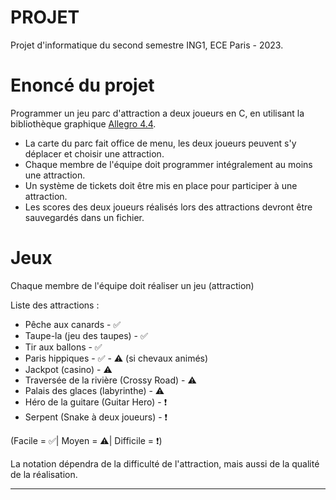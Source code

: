 # PROJET

Projet d'informatique du second semestre ING1, ECE Paris - 2023.

# Enoncé du projet

Programmer un jeu parc d'attraction a deux joueurs en C, en utilisant la bibliothèque graphique [Allegro 4.4](https://github.com/carstene1ns/allegro-4.4/blob/master/addons/allegrogl/howto.txt).

* La carte du parc fait office de menu, les deux joueurs peuvent s'y déplacer et choisir une attraction.
* Chaque membre de l'équipe doit programmer intégralement au moins une attraction.
* Un système de tickets doit être mis en place pour participer à une attraction.
* Les scores des deux joueurs réalisés lors des attractions devront être sauvegardés dans un fichier.

# Jeux

Chaque membre de l'équipe doit réaliser un jeu (attraction)

Liste des attractions :

* Pêche aux canards - ✅
* Taupe-la (jeu des taupes) - ✅
* Tir aux ballons - ✅
* Paris hippiques - ✅ - ⚠️ (si chevaux animés)
* Jackpot (casino) - ⚠️
* Traversée de la rivière (Crossy Road) - ⚠️
* Palais des glaces (labyrinthe) - ⚠️
* Héro de la guitare (Guitar Hero) - ❗
* Serpent (Snake à deux joueurs) - ❗

(Facile = ✅| Moyen = ⚠️| Difficile = ❗)

La notation dépendra de la difficulté de l'attraction, mais aussi de la qualité de la réalisation.

---
